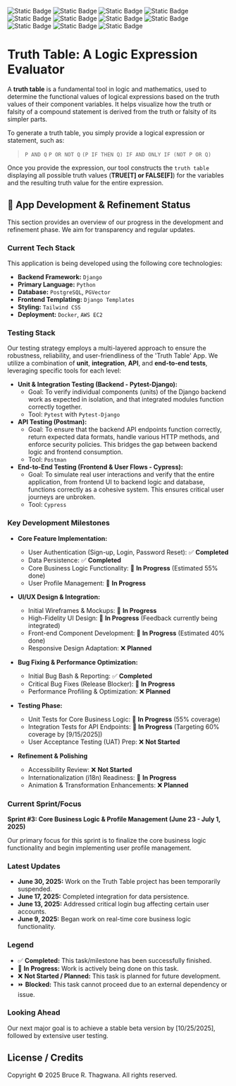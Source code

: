 ![Static Badge](https://img.shields.io/badge/Visual%20Studio%20Code-%230076B8?style=for-the-badge&logo=Visual%20Studio%20Code&labelColor=%23FFFFFF)
![Static Badge](https://img.shields.io/badge/git%20-%23F05032?style=for-the-badge&logo=git&labelColor=%23FFFFFF)
![Static Badge](https://img.shields.io/badge/Python-%233776AB?style=for-the-badge&logo=Python&logoColor=%234584b6&labelColor=%23ffde57)
![Static Badge](https://img.shields.io/badge/HTML5-%23E34F26?style=for-the-badge&logo=HTML5&labelColor=%23FFFFFF)
![Static Badge](https://img.shields.io/badge/Django-%23092E20?style=for-the-badge&logo=Django)
![Static Badge](https://img.shields.io/badge/PostgreSQL-%234169E1?style=for-the-badge&logo=PostgreSQL&logoColor=%23FFFFFF)
![Static Badge](https://img.shields.io/badge/PGVector-%23123456?style=for-the-badge&logo=PGVector&logoColor=%23FFFFFF)
![Static Badge](https://img.shields.io/badge/Docker-%230db7ed?style=for-the-badge&logo=Docker&logoColor=%23FFFFFF)
![Static Badge](https://img.shields.io/badge/CSS3-%232965f1?style=for-the-badge&logo=CSS3&logoColor=%23FFFFFF)
![Static Badge](https://img.shields.io/badge/TensorFlow-%23FF6F00?style=for-the-badge&logo=TensorFlow&logoColor=%23FF6F00&labelColor=%23FFFFFF)
![Static Badge](https://img.shields.io/badge/Pytorch-%23EE4C2C?style=for-the-badge&logo=Pytorch&logoColor=%23FF6F00&labelColor=%23FFFFFF)


# Truth Table: A Logic Expression Evaluator

A **truth table** is a fundamental tool in logic and mathematics, used to determine the functional values of logical expressions based on the truth values of their component variables. It helps visualize how the truth or falsity of a compound statement is derived from the truth or falsity of its simpler parts.

To generate a truth table, you simply provide a logical expression or statement, such as:
> `P AND Q`
> `P OR NOT Q`
> `(P IF THEN Q) IF AND ONLY IF (NOT P OR Q)`

Once you provide the expression, our tool constructs the `truth table` displaying all possible truth values (**TRUE[T] or FALSE[F]**) for the variables and the resulting truth value for the entire expression.

## 🚀 App Development & Refinement Status

This section provides an overview of our progress in the development and refinement phase. We aim for transparency and regular updates.

### Current Tech Stack

This application is being developed using the following core technologies:

- **Backend Framework:** `Django`
- **Primary Language:** `Python`
- **Database:** `PostgreSQL`, `PGVector`
- **Frontend Templating:** `Django Templates`
- **Styling:** `Tailwind CSS`
- **Deployment:** `Docker`, `AWS EC2`

### Testing Stack

Our testing strategy employs a multi-layered approach to ensure the robustness, reliability, and user-friendliness of the 'Truth Table' App. We utilize a combination of **unit**, **integration**, **API**, and **end-to-end tests**, leveraging specific tools for each level:

- **Unit & Integration Testing (Backend - Pytest-Django):**
  - Goal: To verify individual components (units) of the Django backend work as expected in isolation, and that integrated modules function correctly together.
  * Tool: `Pytest` with `Pytest-Django`
- **API Testing (Postman):**
  - Goal: To ensure that the backend API endpoints function correctly, return expected data formats, handle various HTTP methods, and enforce security policies. This bridges the gap between backend logic and frontend consumption.
  * Tool: `Postman`
- **End-to-End Testing (Frontend & User Flows - Cypress):**
  - Goal: To simulate real user interactions and verify that the entire application, from frontend UI to backend logic and database, functions correctly as a cohesive system. This ensures critical user journeys are unbroken.
  * Tool: `Cypress`

### Key Development Milestones

- **Core Feature Implementation:**
  - User Authentication (Sign-up, Login, Password Reset): ✅ **Completed**
  - Data Persistence: ✅ **Completed**
  - Core Business Logic Functionality: 🚧 **In Progress** (Estimated 55% done)
  - User Profile Management: 🚧 **In Progress**

- **UI/UX Design & Integration:**
  - Initial Wireframes & Mockups: 🚧 **In Progress**
  - High-Fidelity UI Design: 🚧 **In Progress** (Feedback currently being integrated)
  - Front-end Component Development: 🚧 **In Progress** (Estimated 40% done)
  - Responsive Design Adaptation: ❌ **Planned**

- **Bug Fixing & Performance Optimization:**
  - Initial Bug Bash & Reporting: ✅ **Completed**
  - Critical Bug Fixes (Release Blocker): 🚧 **In Progress**
  - Performance Profiling & Optimization: ❌ **Planned**

- **Testing Phase:**
  - Unit Tests for Core Business Logic: 🚧 **In Progress** (55% coverage)
  - Integration Tests for API Endpoints: 🚧 **In Progress** (Targeting 60% coverage by [9/15/2025])
  - User Acceptance Testing (UAT) Prep: ❌ **Not Started**

- **Refinement & Polishing**
  - Accessibility Review: ❌ **Not Started**
  - Internationalization (i18n) Readiness: 🚧 **In Progress**
  - Animation & Transformation Enhancements: ❌ **Planned**

### Current Sprint/Focus

**Sprint #3: Core Business Logic & Profile Management (June 23 - July 1, 2025)**

Our primary focus for this sprint is to finalize the core business logic functionality and begin implementing user profile management.

### Latest Updates

- **June 30, 2025:** Work on the Truth Table project has been temporarily suspended.
- **June 17, 2025:** Completed integration for data persistence.
- **June 13, 2025:** Addressed critical login bug affecting certain user accounts.
- **June 9, 2025:** Began work on real-time core business logic functionality.

### Legend

- ✅ **Completed:** This task/milestone has been successfully finished.
- 🚧 **In Progress:** Work is actively being done on this task.
- ❌ **Not Started / Planned:** This task is planned for future development.
- ⏩ **Blocked:** This task cannot proceed due to an external dependency or issue.

### Looking Ahead

Our next major goal is to achieve a stable beta version by [10/25/2025], followed by extensive user testing.

## License / Credits

Copyright © 2025 Bruce R. Thagwana. All rights reserved. 
